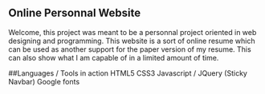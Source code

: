 ## Online Personnal Website

Welcome, this project was meant to be a personnal project oriented in web designing and programming. This website is a sort of online resume which can be used as another support for the paper version of my resume.
This can also show what I am capable of in a limited amount of time.


##Languages / Tools in action
HTML5
CSS3
Javascript / JQuery (Sticky Navbar)
Google fonts
